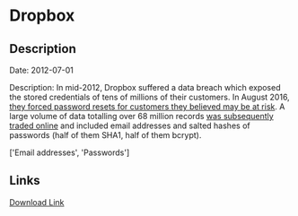 # Dropbox

## Description

Date: 2012-07-01

Description:
In mid-2012, Dropbox suffered a data breach which exposed the stored credentials of tens of millions of their customers. In August 2016, <a href="https://motherboard.vice.com/read/dropbox-forces-password-resets-after-user-credentials-exposed" target="_blank" rel="noopener">they forced password resets for customers they believed may be at risk</a>. A large volume of data totalling over 68 million records <a href="https://motherboard.vice.com/read/hackers-stole-over-60-million-dropbox-accounts" target="_blank" rel="noopener">was subsequently traded online</a> and included email addresses and salted hashes of passwords (half of them SHA1, half of them bcrypt).


['Email addresses', 'Passwords']

## Links

[Download Link](https://link-to.net/1229997/69.52551793226559/dynamic/?r=ZHJvcGJveC5jb20=)